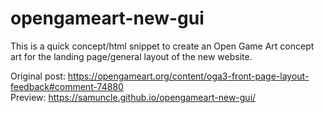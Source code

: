 # opengameart-new-gui
This is a quick concept/html snippet to create an Open Game Art concept art for the landing page/general layout of the new website.

Original post: https://opengameart.org/content/oga3-front-page-layout-feedback#comment-74880
Preview: https://samuncle.github.io/opengameart-new-gui/
